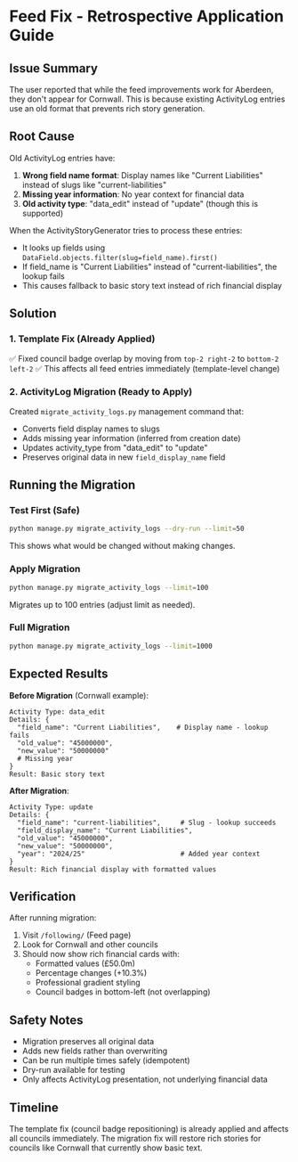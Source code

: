 # Feed Fix - Retrospective Application Guide

## Issue Summary

The user reported that while the feed improvements work for Aberdeen, they don't appear for Cornwall. This is because existing ActivityLog entries use an old format that prevents rich story generation.

## Root Cause

Old ActivityLog entries have:
1. **Wrong field name format**: Display names like "Current Liabilities" instead of slugs like "current-liabilities"
2. **Missing year information**: No year context for financial data
3. **Old activity type**: "data_edit" instead of "update" (though this is supported)

When the ActivityStoryGenerator tries to process these entries:
- It looks up fields using `DataField.objects.filter(slug=field_name).first()`
- If field_name is "Current Liabilities" instead of "current-liabilities", the lookup fails
- This causes fallback to basic story text instead of rich financial display

## Solution

### 1. Template Fix (Already Applied)
✅ Fixed council badge overlap by moving from `top-2 right-2` to `bottom-2 left-2`
✅ This affects all feed entries immediately (template-level change)

### 2. ActivityLog Migration (Ready to Apply)
Created `migrate_activity_logs.py` management command that:
- Converts field display names to slugs
- Adds missing year information (inferred from creation date)
- Updates activity_type from "data_edit" to "update"
- Preserves original data in new `field_display_name` field

## Running the Migration

### Test First (Safe)
```bash
python manage.py migrate_activity_logs --dry-run --limit=50
```
This shows what would be changed without making changes.

### Apply Migration
```bash
python manage.py migrate_activity_logs --limit=100
```
Migrates up to 100 entries (adjust limit as needed).

### Full Migration
```bash
python manage.py migrate_activity_logs --limit=1000
```

## Expected Results

**Before Migration** (Cornwall example):
```
Activity Type: data_edit
Details: {
  "field_name": "Current Liabilities",    # Display name - lookup fails
  "old_value": "45000000",
  "new_value": "50000000"
  # Missing year
}
Result: Basic story text
```

**After Migration**:
```
Activity Type: update
Details: {
  "field_name": "current-liabilities",     # Slug - lookup succeeds
  "field_display_name": "Current Liabilities",
  "old_value": "45000000", 
  "new_value": "50000000",
  "year": "2024/25"                        # Added year context
}
Result: Rich financial display with formatted values
```

## Verification

After running migration:
1. Visit `/following/` (Feed page)
2. Look for Cornwall and other councils
3. Should now show rich financial cards with:
   - Formatted values (£50.0m)
   - Percentage changes (+10.3%)
   - Professional gradient styling
   - Council badges in bottom-left (not overlapping)

## Safety Notes

- Migration preserves all original data
- Adds new fields rather than overwriting
- Can be run multiple times safely (idempotent)
- Dry-run available for testing
- Only affects ActivityLog presentation, not underlying financial data

## Timeline

The template fix (council badge repositioning) is already applied and affects all councils immediately. The migration fix will restore rich stories for councils like Cornwall that currently show basic text.